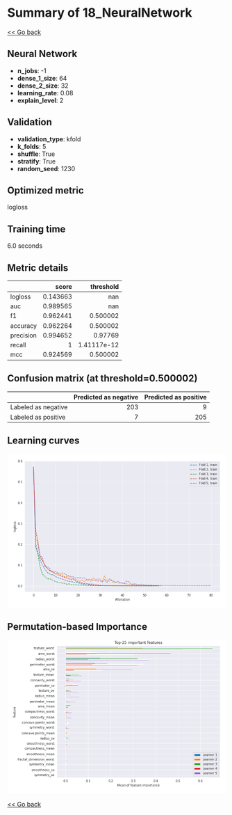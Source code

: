 # Summary of 18_NeuralNetwork

[<< Go back](../README.md)


## Neural Network
- **n_jobs**: -1
- **dense_1_size**: 64
- **dense_2_size**: 32
- **learning_rate**: 0.08
- **explain_level**: 2

## Validation
 - **validation_type**: kfold
 - **k_folds**: 5
 - **shuffle**: True
 - **stratify**: True
 - **random_seed**: 1230

## Optimized metric
logloss

## Training time

6.0 seconds

## Metric details
|           |    score |     threshold |
|:----------|---------:|--------------:|
| logloss   | 0.143663 | nan           |
| auc       | 0.989565 | nan           |
| f1        | 0.962441 |   0.500002    |
| accuracy  | 0.962264 |   0.500002    |
| precision | 0.994652 |   0.97769     |
| recall    | 1        |   1.41117e-12 |
| mcc       | 0.924569 |   0.500002    |


## Confusion matrix (at threshold=0.500002)
|                     |   Predicted as negative |   Predicted as positive |
|:--------------------|------------------------:|------------------------:|
| Labeled as negative |                     203 |                       9 |
| Labeled as positive |                       7 |                     205 |

## Learning curves
![Learning curves](learning_curves.png)

## Permutation-based Importance
![Permutation-based Importance](permutation_importance.png)

[<< Go back](../README.md)
